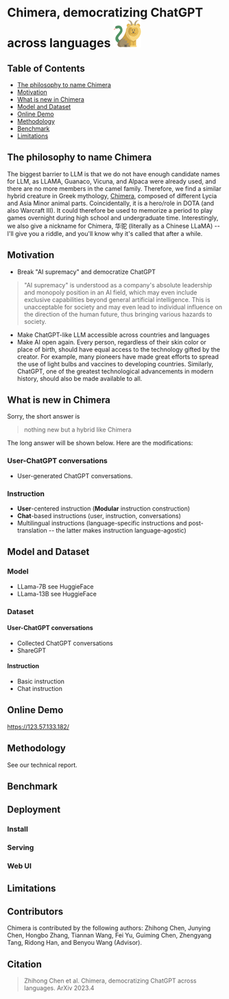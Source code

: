 # Chimera, democratizing ChatGPT across languages ![avatar](assets/chimera.png)

## Table of Contents
- [The philosophy to name Chimera](The-philosophy-to-name-Chimera)
- [Motivation](Motivation)
- [What is new in Chimera](What-is-new-in-Chimera)
- [Model and Dataset](Model-and-Dataset)
- [Online Demo](Online-Demo)
- [Methodology](Methodology)
- [Benchmark](Benchmark)
- [Limitations](Limitations)

## The philosophy to name Chimera

The biggest barrier to LLM is that we do not have enough candidate names for LLM, as LLAMA, Guanaco, Vicuna, and Alpaca were already used, and there are no more members in the camel family. Therefore, we find a similar hybrid creature in Greek mythology, [Chimera](https://en.wikipedia.org/wiki/Chimera_(mythology)), composed of different Lycia and Asia Minor animal parts. Coincidentally, it is a hero/role in  DOTA (and also Warcraft III). It could therefore be used to memorize a period to play games overnight during high school and undergraduate time. Interestingly,  we also give a nickname for Chimera, 华驼 (literally as a Chinese LLaMA) -- I'll give you a riddle, and you'll know why it's called that after a while.

## Motivation 

- Break  "AI supremacy"  and democratize ChatGPT
> "AI supremacy" is understood as a company's absolute leadership and monopoly position in an AI field, which may even include exclusive capabilities beyond general artificial intelligence. This is unacceptable for society and may even lead to individual influence on the direction of the human future, thus bringing various hazards to society.
- Make ChatGPT-like LLM accessible across countries and languages
- Make AI open again. Every person, regardless of their skin color or place of birth, should have equal access to the technology gifted by the creator. For example, many pioneers have made great efforts to spread the use of light bulbs and vaccines to developing countries. Similarly, ChatGPT, one of the greatest technological advancements in modern history, should also be made available to all.


## What is new in Chimera

Sorry, the short answer is
> nothing new but a hybrid like Chimera

The long answer will be shown below. Here are the modifications:

### User-ChatGPT conversations
- User-generated ChatGPT conversations.

### Instruction
- **User**-centered  instruction (**Modular** instruction construction)
- **Chat**-based instructions (user, instruction, conversations)
- Multilingual instructions (language-specific instructions and post-translation -- the latter makes instruction language-agostic)



## Model and Dataset

### Model
- LLama-7B  see HuggieFace
- LLama-13B see HuggieFace

### Dataset
#### User-ChatGPT conversations
- Collected ChatGPT conversations
- ShareGPT

#### Instruction
- Basic instruction 
- Chat instruction

## Online Demo
https://123.57.133.182/ 

## Methodology

See our technical report.

## Benchmark

## Deployment
### Install
### Serving
### Web UI


## Limitations


## Contributors
Chimera is contributed by the following authors: Zhihong Chen, Junying Chen, Hongbo Zhang, Tiannan Wang, Fei Yu, Guiming Chen, Zhengyang Tang, Ridong Han, and Benyou Wang (Advisor).

## Citation
> Zhihong Chen et al. Chimera, democratizing ChatGPT across languages. ArXiv 2023.4
